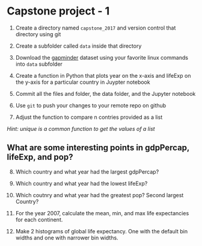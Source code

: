 # Capstone project - 1

1. Create a directory named `capstone_2017` and version control that directory using git

2. Create a subfolder called `data` inside that directory

3. Download the [gapminder](https://raw.githubusercontent.com/upendrak/advance_R/master/data/gapminder.csv) dataset using your favorite linux commands into `data` subfolder

4. Create a function in Python that plots year on the x-axis and lifeExp on the y-axis for a particular country in Juypter notebook

5. Commit all the files and folder, the data folder, and the Jupyter notebook

6. Use `git` to push your changes to your remote repo on github

7. Adjust the function to compare n contries provided as a list

_Hint: unique is a common function to get the values of a list_

## What are some interesting points in gdpPercap, lifeExp, and pop?

8. Which country and what year had the largest gdpPercap?

9. Which country and what year had the lowest lifeExp?

10. Which coutnry and what year had the greatest pop? Second largest Country?

11. For the year 2007, calculate the mean, min, and max life expectancies for each continent.

12. Make 2 histograms of global life expectancy. One with the default bin widths and one with narrower bin widths.